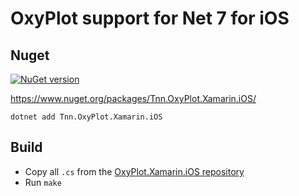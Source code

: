 # OxyPlot support for Net 7 for iOS

## Nuget

[![NuGet version](https://badge.fury.io/nu/Tnn.OxyPlot.Xamarin.iOS.svg)](https://badge.fury.io/nu/Tnn.OxyPlot.Xamarin.iOS)

https://www.nuget.org/packages/Tnn.OxyPlot.Xamarin.iOS/

`dotnet add Tnn.OxyPlot.Xamarin.iOS`


## Build
- Copy all `.cs` from the [OxyPlot.Xamarin.iOS repository](OxyPlot.Xamarin.iOS)
- Run `make`